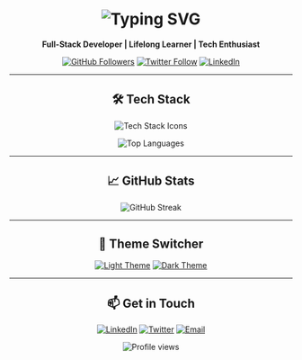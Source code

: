 <h1 align="center">
  <img src="https://readme-typing-svg.herokuapp.com?font=Fira+Code&size=35&pause=1000&color=F7DF1E&width=435&lines=Hey+there!+I'm+Abinash+%F0%9F%91%8B;Software+Developer+%7C+MERN+Stack+Enthusiast;Open-Source+Contributor" alt="Typing SVG">
</h1>

<p align="center">
  <strong>Full-Stack Developer | Lifelong Learner | Tech Enthusiast</strong>
</p>

<p align="center">
  <a href="https://github.com/Pinku-code"><img src="https://img.shields.io/github/followers/Pinku-code?label=Follow&style=social" alt="GitHub Followers"></a>
  <a href="https://twitter.com/username"><img src="https://img.shields.io/twitter/follow/username?style=social" alt="Twitter Follow"></a>
  <a href="https://www.linkedin.com/in/username/"><img src="https://img.shields.io/badge/-Connect-blue?style=social&logo=Linkedin&logoColor=blue" alt="LinkedIn"></a>
</p>

---

<h2 align="center">🛠️ Tech Stack</h2>

<p align="center">
  <img src="https://skillicons.dev/icons?i=js,react,nodejs,express,mongodb,git,docker&theme=light" alt="Tech Stack Icons" />
</p>

<p align="center">
  <img src="https://github-readme-stats.vercel.app/api/top-langs/?username=Pinku-code&layout=compact&theme=react&hide_border=true" alt="Top Languages" />
</p>

---

<h2 align="center">📈 GitHub Stats</h2>

<p align="center">
  <img src="https://github-readme-streak-stats.herokuapp.com/?user=Pinku-code&theme=react&border_color=61dafb&border_radius=10" alt="GitHub Streak" />
</p>

---

<h2 align="center">🎨 Theme Switcher</h2>

<p align="center">
  <a href="#" onclick="toggleTheme('light')"><img src="https://img.shields.io/badge/Theme-Light-ffffff?style=for-the-badge&logo=apacherocketmq&logoColor=black" alt="Light Theme"></a>
  <a href="#" onclick="toggleTheme('dark')"><img src="https://img.shields.io/badge/Theme-Dark-000000?style=for-the-badge&logo=apacherocketmq&logoColor=white" alt="Dark Theme"></a>
</p>

<script>
  function toggleTheme(theme) {
    document.body.classList.toggle(theme);
  }
</script>

---

<h2 align="center">📫 Get in Touch</h2>

<p align="center">
  <a href="https://www.linkedin.com/in/username/"><img src="https://skillicons.dev/icons?i=linkedin" alt="LinkedIn"></a>
  <a href="https://twitter.com/username"><img src="https://skillicons.dev/icons?i=twitter" alt="Twitter"></a>
  <a href="mailto:your-email@example.com"><img src="https://skillicons.dev/icons?i=gmail" alt="Email"></a>
</p>

<p align="center">
  <img src="https://komarev.com/ghpvc/?username=Pinku-code&style=flat-square&color=blueviolet" alt="Profile views">
</p>
